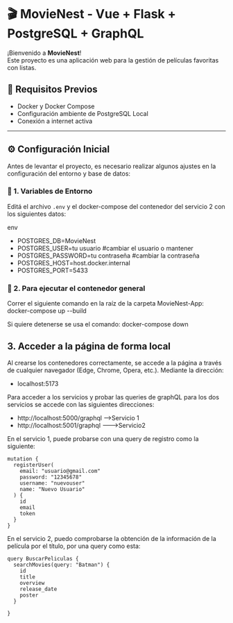# 🎬 MovieNest - Vue + Flask + PostgreSQL + GraphQL

¡Bienvenido a **MovieNest**!  
Este proyecto es una aplicación web para la gestión de películas favoritas con listas.

## 🚀 Requisitos Previos

- Docker y Docker Compose
- Configuración ambiente de PostgreSQL Local
- Conexión a internet activa
---

## ⚙️ Configuración Inicial

Antes de levantar el proyecto, es necesario realizar algunos ajustes en la configuración del entorno y base de datos:

### 📄 1. Variables de Entorno

Editá el archivo `.env` y el docker-compose del contenedor del servicio 2 con los siguientes datos:

env
- POSTGRES_DB=MovieNest
- POSTGRES_USER=tu usuario #cambiar el usuario o mantener
- POSTGRES_PASSWORD=tu contraseña #cambiar la contraseña
- POSTGRES_HOST=host.docker.internal
- POSTGRES_PORT=5433

### 📄 2. Para ejecutar el contenedor general

Correr el siguiente comando en la raíz de la carpeta MovieNest-App:
docker-compose up --build

Si quiere detenerse se usa el comando: docker-compose down

## 3. Acceder a la página de forma local

Al crearse los contenedores correctamente, se accede a la página a través de cualquier navegador (Edge, Chrome, Opera, etc.). Mediante la dirección:

- localhost:5173

Para acceder a los servicios y probar las queries de graphQL para los dos servicios se accede con las siguientes direcciones:
- http://localhost:5000/graphql -->Servicio 1 
- http://localhost:5001/graphql --->Servicio2

En el servicio 1, puede probarse con una query de registro como la siguiente:

```
mutation {
  registerUser(
    email: "usuario@gmail.com"
    password: "12345678"
    username: "nuevouser"
    name: "Nuevo Usuario"
  ) {
    id
    email
    token
  }
}
```

En el servicio 2, puedo comprobarse la obtención de la información de la película por el título, por una query como esta:

```
query BuscarPeliculas {
  searchMovies(query: "Batman") {
    id
    title
    overview
    release_date
    poster
  }
 
}
```
